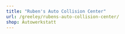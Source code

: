 ```yaml
---
title: "Ruben's Auto Collision Center"
url: /greeley/rubens-auto-collision-center/
shop: Autowerkstatt
---
```

